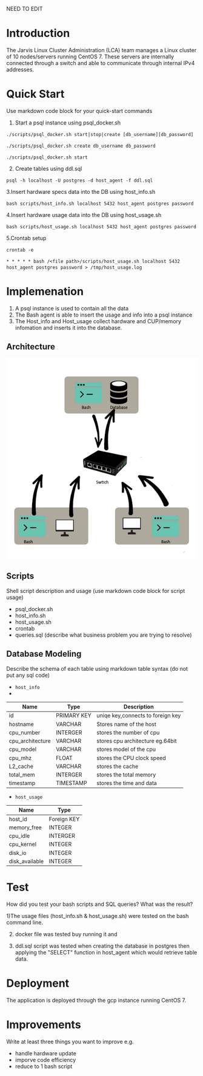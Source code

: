 NEED TO EDIT

# Introduction
The Jarvis Linux Cluster Administration (LCA) team manages a Linux cluster of 10 nodes/servers running CentOS 7. These servers are internally connected through a switch and able to communicate through internal IPv4 addresses.

# Quick Start
Use markdown code block for your quick-start commands
1. Start a psql instance using psql_docker.sh
```
./scripts/psql_docker.sh start|stop|create [db_username][db_password]
```
```
./scripts/psql_docker.sh create db_username db_password
```
```
./scripts/psql_docker.sh start
```
2. Create tables using ddl.sql
```
psql -h localhost -U postgres -d host_agent -f ddl.sql
```
3.Insert hardware specs data into the DB using host_info.sh
```
bash scripts/host_info.sh localhost 5432 host_agent postgres password
```
4.Insert hardware usage data into the DB using host_usage.sh
```
bash scripts/host_usage.sh localhost 5432 host_agent postgres password
```
5.Crontab setup

```
crontab -e
```
```
* * * * * bash /<file path>/scripts/host_usage.sh localhost 5432 host_agent postgres password > /tmp/host_usage.log
```
# Implemenation
1) A psql instance is used to contain all the data
2) The Bash agent is able to insert the usage and info into a psql instance
3) The Host_info and Host_usage collect hardware and CUP/memory infomation and inserts it into the database.
## Architecture

![image](https://github.com/jarviscanada/jarvis_data_eng_NoelShere/blob/develop/linux_sql/arc.png)



## Scripts
Shell script description and usage (use markdown code block for script usage)
- psql_docker.sh
- host_info.sh
- host_usage.sh
- crontab
- queries.sql (describe what business problem you are trying to resolve)

## Database Modeling
Describe the schema of each table using markdown table syntax (do not put any sql code)
- `host_info` 
- 
| Name  | Type | Description |
| ----- | ---- | ----------- |
| id    | PRIMARY KEY     | uniqe key,connects to foreign key |
| hostname | VARCHAR | Stores name of the host |
| cpu_number | INTERGER | stores the number of cpu |
| cpu_architecture | VARCHAR | stores cpu architecture eg.64bit |
| cpu_model | VARCHAR | stores model of the cpu |
| cpu_mhz | FLOAT | stores the CPU clock speed |
| L2_cache | VARCHAR | stores the cache |
| total_mem | INTERGER | stores the total memory |
| timestamp | TIMESTAMP | stores the time and data |

- `host_usage`

| Name  | Type | 
| ----- | ---- | 
| host_id    | Foreign KEY |
| memory_free   | INTEGER | 
| cpu_idle    | INTERGER |
| cpu_kernel    | INTEGER | 
| disk_io    | INTEGER | 
| disk_available    | INTEGER | 

# Test
How did you test your bash scripts and SQL queries? What was the result?

1)The usage files (host_info.sh & host_usage.sh) were tested on the bash command line.

2) docker file was tested buy running it and 

3) ddl.sql script was tested when creating the database in postgres then applying the "SELECT" function in host_agent which would retrieve table data.

# Deployment
The application is deployed through the gcp instance running CentOS 7.

# Improvements
Write at least three things you want to improve 
e.g. 
- handle hardware update 
- imporve code efficiency 
- reduce to 1 bash script
